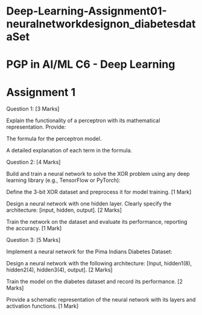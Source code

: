 # Deep-Learning-Assignment01-neuralnetworkdesignon_diabetesdataSet

# PGP in AI/ML C6 - Deep Learning

# Assignment 1

Question 1: [3 Marks]

Explain the functionality of a perceptron with its mathematical representation. Provide:

The formula for the perceptron model.

A detailed explanation of each term in the formula.

Question 2: [4 Marks]

Build and train a neural network to solve the XOR problem using any deep learning library (e.g., TensorFlow or PyTorch):

Define the 3-bit XOR dataset and preprocess it for model training. [1 Mark]

Design a neural network with one hidden layer. Clearly specify the architecture: [input, hidden, output]. [2 Marks]

Train the network on the dataset and evaluate its performance, reporting the accuracy. [1 Mark]

Question 3: [5 Marks]

Implement a neural network for the Pima Indians Diabetes Dataset:

Design a neural network with the following architecture: [Input, hidden1(8), hidden2(4), hidden3(4), output]. [2 Marks]

Train the model on the diabetes dataset and record its performance. [2 Marks]

Provide a schematic representation of the neural network with its layers and activation functions. [1 Mark]
